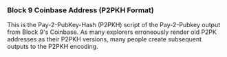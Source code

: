 ### Block 9 Coinbase Address (P2PKH Format)

This is the Pay-2-PubKey-Hash (P2PKH) script of the Pay-2-Pubkey output from Block 9's Coinbase. As many explorers erroneously render old P2PK addresses as their P2PKH versions, many people create subsequent outputs to the P2PKH encoding.
